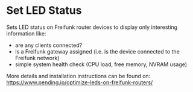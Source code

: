 # Set LED Status

Sets LED status on Freifunk router devices to display
only interesting information like:

  - are any clients connected?
  - is a Freifunk gateway assigned (i.e. is the device connected to the Freifunk network)
  - simple system health check (CPU load, free memory, NVRAM usage)

More details and installation instructions can be found on:
https://www.pending.io/optimize-leds-on-freifunk-routers/
